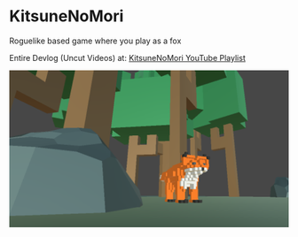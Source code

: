 # KitsuneNoMori
Roguelike based game where you play as a fox

Entire Devlog (Uncut Videos) at: [KitsuneNoMori YouTube Playlist](https://www.youtube.com/watch?v=afKsmFp9hm0&list=PLuaTaXSx7XzDBX-WQ6zmnziFyKKlEiLFm)

![Banner](https://github.com/realTobby/KitsuneNoMori/blob/master/banner.PNG)
